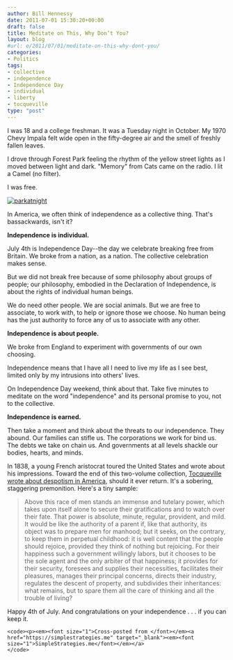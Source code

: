 ```yaml
---
author: Bill Hennessy
date: 2011-07-01 15:30:20+00:00
draft: false
title: Meditate on This, Why Don’t You?
layout: blog
#url: e/2011/07/01/meditate-on-this-why-dont-you/
categories:
- Politics
tags:
- collective
- independence
- Independence Day
- individual
- liberty
- tocqueville
type: "post"
---
```


I was 18 and a college freshman. It was a Tuesday night in October. My 1970 Chevy Impala felt wide open in the fifty-degree air and the smell of freshly fallen leaves. 

I drove through Forest Park feeling the rhythm of the yellow street lights as I moved between light and dark. "Memory" from Cats came on the radio. I lit a Camel (no filter). 

I was free.

[![parkatnight](https://hennessysview.com/wp-content/uploads/2011/07/parkatnight_thumb.jpg)
](https://hennessysview.com/wp-content/uploads/2011/07/parkatnight.jpg)

In America, we often think of independence as a collective thing. That's bassackwards, isn't it? 

**Independence is individual.**

July 4th is Independence Day--the day we celebrate breaking free from Britain. We broke from a nation, as a nation. The collective celebration makes sense.

But we did not break free because of some philosophy about groups of people; our philosophy, embodied in the Declaration of Independence, is about the rights of individual human beings.

We do need other people. We are social animals. But we are free to associate, to work with, to help or ignore those we choose. No human being has the just authority to force any of us to associate with any other.

**Independence is about people.**

We broke from England to experiment with governments of our own choosing.

Independence means that I have all I need to live my life as I see best, limited only by my intrusions into others' lives.

On Independence Day weekend, think about that. Take five minutes to meditate on the word "independence" and its personal promise to you, not to the collective.

**Independence is earned.**

Then take a moment and think about the threats to our independence. They abound. Our families can stifle us. The corporations we work for bind us. The debts we take on chain us. And governments at all levels shackle our bodies, hearts, and minds.

In 1838, a young French aristocrat toured the United States and wrote about his impressions. Toward the end of this two-volume collection, [Tocqueville wrote about despotism in America](https://xroads.virginia.edu/~HYPER/DETOC/ch4_06.htm), should it ever return. It's a sobering, staggering premonition. Here's a tiny sample:



>   Above this race of men stands an immense and tutelary power, which takes upon itself alone to secure their gratifications and to watch over their fate. That power is absolute, minute, regular, provident, and mild. It would be like the authority of a parent if, like that authority, its object was to prepare men for manhood; but it seeks, on the contrary, to keep them in perpetual childhood: it is well content that the people should rejoice, provided they think of nothing but rejoicing. For their happiness such a government willingly labors, but it chooses to be the sole agent and the only arbiter of that happiness; it provides for their security, foresees and supplies their necessities, facilitates their pleasures, manages their principal concerns, directs their industry, regulates the descent of property, and subdivides their inheritances: what remains, but to spare them all the care of thinking and all the trouble of living? 





Happy 4th of July. And congratulations on your independence . . . if you can keep it.


    
    <code><p><em><font size="1">Cross-posted from </font></em><a href="https://simplestrategies.me" target="_blank"><em><font size="1">SimpleStrategies.me</font></em></a>
    </code>
